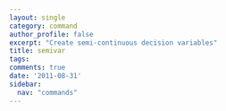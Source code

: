 ```yaml
---
layout: single
category: command
author_profile: false
excerpt: "Create semi-continuous decision variables"
title: semivar
tags:
comments: true
date: '2011-08-31'
sidebar:
  nav: "commands"
---
```


